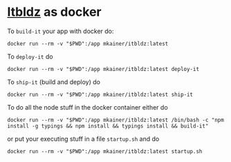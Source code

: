 # [Itbldz](https://github.com/1and1/itbldz) as docker

To `build-it` your app with docker do:

`docker run --rm -v "$PWD":/app mkainer/itbldz:latest`

To `deploy-it` do 

`docker run --rm -v "$PWD":/app mkainer/itbldz:latest deploy-it`

To `ship-it` (build and deploy) do

`docker run --rm -v "$PWD":/app mkainer/itbldz:latest ship-it`

To do all the node stuff in the docker container either do 

`docker run --rm -v "$PWD":/app mkainer/itbldz:latest /bin/bash -c "npm install -g typings && npm install && typings install && build-it"`

or put your executing stuff in a file `startup.sh` and do

`docker run --rm -v "$PWD":/app mkainer/itbldz:latest startup.sh`

